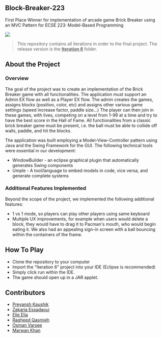 ## Block-Breaker-223
First Place Winner for implementation of arcade game Brick Breaker using an MVC Pattern for ECSE 223: Model-Based Programming

<img src = "https://user-images.githubusercontent.com/1579701/58526157-1513a100-819c-11e9-8316-2d35cf688d94.png">

>This repository contains all iterations in order to the final project.
> The release version is the <b><u>Iteration 6</b></u> folder. 

## About the Project

### Overview

The goal of the project was to create an implementation of the Brick Breaker game with all functionalities. The application must support an Admin EX flow as well as a Player EX flow. The admin creates the games, assigns blocks (position, color, etc) and assigns other various game settings (speed increase factor, paddle size...) The player can then join in these games, with lives, competing on a level from 1-99 at a time and try to have the best score in the Hall of Fame. All functionalities from a classic brick breaker game must be present, i.e. the ball must be able to collide off walls, paddle, and hit the blocks. 

The application was built employing a Model-View-Controller pattern using Java and the Swing Framework for the GUI. The following technical tools were essential in our development: 
* WindowBuilder - an eclipse graphical plugin that automatically generates Swing components
* Umple - A tool/language to embed models in code, vice versa, and generate complete systems

### Additional Features Implemented
Beyond the scope of the project, we implemented the following additional features: 

* 1 vs 1 mode, so players can play other players using same keyboard
* Multiple UX improvements, for example when users would delete a block, they would have to drag it to Pacman's mouth, who would begin eating it. We also had an appealing sign-in screen with a ball bouncing within the containers of the frame.

## How To Play

* Clone the repository to your computer
* Import the "Iteration 6" project into your IDE (Eclipse is recommended)
* Simply click run within the IDE. 
* The game should open up in a JAR applet.

## Contributors

* [Preyansh Kaushik](https://github.com/preyansh98/Brick-Breaker-223/commits?author=preyansh98)
* [Zakaria Essadaoui](https://github.com/preyansh98/Brick-Breaker-223/commits?author=zakessad)
* [Elie Elia](https://github.com/preyansh98/Brick-Breaker-223/commits?author=Elie-Elia)
* [Ragheed Qasmieh](https://github.com/preyansh98/Brick-Breaker-223/commits?author=rqasmi)
* [Osman Varsee](https://github.com/preyansh98/Brick-Breaker-223/commits?author=osmanvee)
* [Marwan Khan](https://github.com/preyansh98/Brick-Breaker-223/commits?author=marw12)
